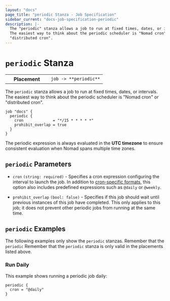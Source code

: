 ```yaml
---
layout: "docs"
page_title: "periodic Stanza - Job Specification"
sidebar_current: "docs-job-specification-periodic"
description: |-
  The "periodic" stanza allows a job to run at fixed times, dates, or intervals.
  The easiest way to think about the periodic scheduler is "Nomad cron" or
  "distributed cron".
---
```


# `periodic` Stanza

<table class="table table-bordered table-striped">
  <tr>
    <th width="120">Placement</th>
    <td>
      <code>job -> **periodic**</code>
    </td>
  </tr>
</table>

The `periodic` stanza allows a job to run at fixed times, dates, or intervals.
The easiest way to think about the periodic scheduler is "Nomad cron" or
"distributed cron".

```hcl
job "docs" {
  periodic {
    cron             = "*/15 * * * * *"
    prohibit_overlap = true
  }
}
```

The periodic expression is always evaluated in the **UTC timezone** to ensure
consistent evaluation when Nomad spans multiple time zones.

## `periodic` Parameters

- `cron` `(string: required)` - Specifies a cron expression configuring the
  interval to launch the job. In addition to [cron-specific formats][cron], this
  option also includes predefined expressions such as `@daily` or `@weekly`.

- `prohibit_overlap` `(bool: false)` - Specifies if this job should wait until
  previous instances of this job have completed. This only applies to this job;
  it does not prevent other periodic jobs from running at the same time.

## `periodic` Examples

The following examples only show the `periodic` stanzas. Remember that the
`periodic` Remember that the `periodic` stanza is only valid in the placements
listed above.

### Run Daily

This example shows running a periodic job daily:

```hcl
periodic {
  cron = "@daily"
}
```

[cron]: https://github.com/gorhill/cronexpr#implementation "List of cron expressions"
